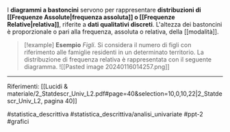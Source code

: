 I **diagrammi a bastoncini** servono per rappresentare **distribuzioni di [[Frequenze Assolute|frequenza assoluta]] o [[Frequenze Relative|relativa]]**, riferite a **dati qualitativi discreti**. L'altezza dei bastoncini è proporzionale o pari alla frequenza, assoluta o relativa, della [[modalità]].

>[!example] **Esempio**
>*Figli*. Si considera il numero di figli con riferimento alle famiglie residenti in un determinato territorio. La distribuzione di frequenza relativa è rappresentata con il seguente diagramma.
>![[Pasted image 20240116014257.png]]

***
Riferimenti:
[[Lucidi & materiale/2_Statdescr_Univ_L2.pdf#page=40&selection=10,0,10,22|2_Statdescr_Univ_L2, pagina 40]]

#statistica_descrittiva 
#statistica_descrittiva/analisi_univariate
#ppt-2 
#grafici
